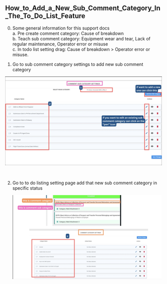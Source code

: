 ## How_to_Add_a_New_Sub_Comment_Category_In_The_To_Do_List_Feature

0. Some general information for this support docs<br>
    a. Pre create comment category: Cause of breakdown<br>
    b. Teach sub comment category: Equipment wear and tear, Lack of regular maintenance, Operator error or misuse<br>
    c. In todo list setting drag: Cause of breakdown > Operator error or misuse.<br>

1. Go to sub comment category settings to add new sub comment category<br>

  <p align="center">
       <img src="img/How_to_Add_a_New_Sub_Comment_Category_In_The_To_Do_List_Feature_Step_1.png" alt="How to Add a New Sub Comment Category In The To-Do List Feature Step 1">
    </p><br>

2. Go to to do listing setting page add that new sub comment category in specific status

   <p align="center">
       <img src="img/How_to_Add_a_New_Sub_Comment_Category_In_The_To_Do_List_Feature_Step_2.png" alt="How to Add a New Sub Comment Category In The To-Do List Feature Step 2">
    </p><br>
